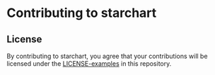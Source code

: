 # Contributing to starchart

## License

By contributing to starchart, you agree that your contributions will be
licensed under the [LICENSE-examples](LICENSE) in this repository.

